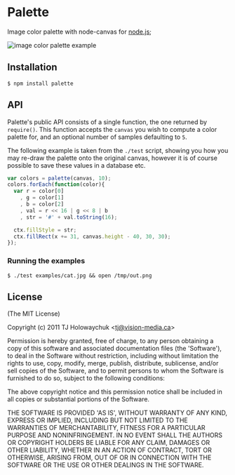 
# Palette

  Image color palette with node-canvas for [node.js](http://nodejs.org);

  ![image color palette example](http://f.cl.ly/items/3i0v0u251O3D0M020e20/Grab.png)

## Installation

```
$ npm install palette
```

## API

 Palette's public API consists of a single function, the one returned by `require()`. This function accepts the `canvas` you wish to compute a color palette for, and an optional number of samples defaulting to `5`.

 The following example is taken from the `./test` script, showing you how you may re-draw the palette onto the original canvas, however it is of course possible to save these values in a database etc.

```js
var colors = palette(canvas, 10);
colors.forEach(function(color){
  var r = color[0]
    , g = color[1]
    , b = color[2]
    , val = r << 16 | g << 8 | b
    , str = '#' + val.toString(16);

  ctx.fillStyle = str;
  ctx.fillRect(x += 31, canvas.height - 40, 30, 30);
});
```

### Running the examples

```
$ ./test examples/cat.jpg && open /tmp/out.png
```

## License 

(The MIT License)

Copyright (c) 2011 TJ Holowaychuk &lt;tj@vision-media.ca&gt;

Permission is hereby granted, free of charge, to any person obtaining
a copy of this software and associated documentation files (the
'Software'), to deal in the Software without restriction, including
without limitation the rights to use, copy, modify, merge, publish,
distribute, sublicense, and/or sell copies of the Software, and to
permit persons to whom the Software is furnished to do so, subject to
the following conditions:

The above copyright notice and this permission notice shall be
included in all copies or substantial portions of the Software.

THE SOFTWARE IS PROVIDED 'AS IS', WITHOUT WARRANTY OF ANY KIND,
EXPRESS OR IMPLIED, INCLUDING BUT NOT LIMITED TO THE WARRANTIES OF
MERCHANTABILITY, FITNESS FOR A PARTICULAR PURPOSE AND NONINFRINGEMENT.
IN NO EVENT SHALL THE AUTHORS OR COPYRIGHT HOLDERS BE LIABLE FOR ANY
CLAIM, DAMAGES OR OTHER LIABILITY, WHETHER IN AN ACTION OF CONTRACT,
TORT OR OTHERWISE, ARISING FROM, OUT OF OR IN CONNECTION WITH THE
SOFTWARE OR THE USE OR OTHER DEALINGS IN THE SOFTWARE.